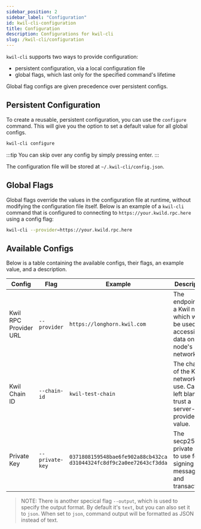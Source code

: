```yaml
---
sidebar_position: 2
sidebar_label: "Configuration"
id: kwil-cli-configuration
title: Configuration
description: Configurations for kwil-cli
slug: /kwil-cli/configuration
---
```


`kwil-cli` supports two ways to provide configuration:

- persistent configuration, via a local configuration file
- global flags, which last only for the specified command's lifetime

Global flag configs are given precedence over persistent configs.

## Persistent Configuration

To create a reusable, persistent configuration, you can use the `configure` command.  This will give you the option to set a default value for all global configs.

```bash
kwil-cli configure
```

:::tip
You can skip over any config by simply pressing enter.
:::

The configuration file will be stored at `~/.kwil-cli/config.json`.

## Global Flags

Global flags override the values in the configuration file at runtime, without modifying the configuration file itself.  Below is an example of a `kwil-cli` command that is configured to connecting to `https://your.kwild.rpc.here` using a config flag:

```bash
kwil-cli --provider=https://your.kwild.rpc.here
```

## Available Configs

Below is a table containing the available configs, their flags, an example value, and a description.

| Config | Flag | Example | Description |
|-|-|-|-|
| Kwil RPC Provider URL | `--provider` | `https://longhorn.kwil.com`  | The endpoint of a Kwil node, which will be used for accessing data on the node's network. |
| Kwil Chain ID | `--chain-id` | `kwil-test-chain` | The chain ID of the Kwil network to use. Can be left blank to trust a server-provided value. |
| Private Key | `--private-key` | `0371808159548bae6fe902a88cb432ca`<br/>`d31044324fc8df9c2a0ee72643cf3dda` | The secp256k1 private key to use for signing messages and transactions. |

> NOTE: There is another specical flag `--output`, which is used to specify the output format. By default it's `text`, but you can also set it to `json`.  When set to `json`, command output will be formatted as JSON instead of text.
